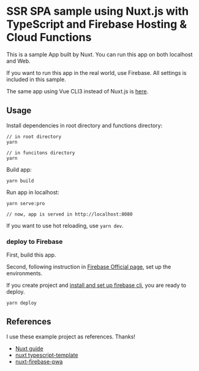 # SSR SPA sample using Nuxt.js with TypeScript and Firebase Hosting & Cloud Functions
This is a sample App built by Nuxt. You can run this app on both localhost and Web.

If you want to run this app in the real world, use Firebase. All settings is included in this sample.

The same app using Vue CLI3 instead of Nuxt.js is [here](https://github.com/Mizumaki/VueCLI3_SSR_TypeScript_Firebase_Workbox_example).

## Usage
Install dependencies in root directory and functions directory:

```
// in root directory
yarn

// in funcitons directory
yarn
```

Build app:

```
yarn build
```

Run app in localhost:

```
yarn serve:pro

// now, app is served in http://localhost:8080
```

If you want to use hot reloading, use `yarn dev`.

### deploy to Firebase
First, build this app.

Second, following instruction in [Firebase Official page](https://firebase.google.com), set up the environments.

If you create project and [install and set up firebase cli](https://firebase.google.com/docs/cli), you are ready to deploy.

```
yarn deploy
```

## References
I use these example project as references. 
Thanks!

- [Nuxt guide](https://nuxtjs.org)
- [nuxt typescript-template](https://github.com/nuxt-community/typescript-template)
- [nuxt-firebase-pwa](https://github.com/kamatte-me/nuxt-firebase-pwa)